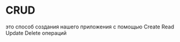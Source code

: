 # CRUD
это способ создания нашего приложения с помощью Create Read Update Delete операций                  